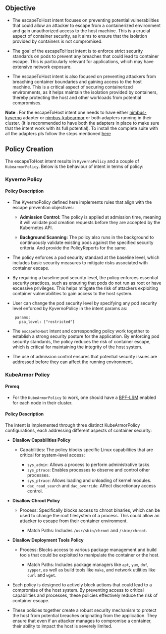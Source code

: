 ## Objective

- The escapeToHost intent focuses on preventing potential vulnerabilities that could allow an attacker to escape from a containerized environment and gain unauthorized access to the host machine. This is a crucial aspect of container security, as it aims to ensure that the isolation provided by containers is not compromised.

- The goal of the escapeToHost intent is to enforce strict security standards on pods to prevent any breaches that could lead to container escape. This is particularly relevant for applications, which may have extensive network exposure.

- The escapeToHost intent is also focused on preventing attackers from breaching container boundaries and gaining access to the host machine. This is a critical aspect of securing containerized environments, as it helps maintain the isolation provided by containers, thereby protecting the host and other workloads from potential compromises.

**Note** : For the escapeToHost intent one needs to have either [nimbus-kyverno](../../deployments/nimbus-kyverno/Readme.md) adapter or [nimbus-kubearmor](../../deployments/nimbus-kubrarmor/Readme.md) or both adapters running in their cluster. (it is recommended to have both the adapters in place to make sure that the intent work with its full potential). To install the complete suite with all the adapters pls follow the steps mentioned [here](../getting-started.md#nimbus)

## Policy Creation

The escapeToHost intent results in `KyvernoPolicy` and a couple of `KubearmorPolicy`. Below is the behaviour of intent in terms of policy: 

### Kyverno Policy

#### Policy Description

- The KyvernoPolicy defined here implements rules that align with the escape prevention objectives:

    - **Admission Control:** The policy is applied at admission time, meaning it will validate pod creation requests before they are accepted by the Kubernetes API.

    - **Background Scanning:** The policy also runs in the background to continuously validate existing pods against the specified security criteria. And provide the PolicyReports for the same.

- The policy enforces a pod security standard at the baseline level, which includes basic security measures to mitigate risks associated with container escape.

- By requiring a baseline pod security level, the policy enforces essential security practices, such as ensuring that pods do not run as root or have excessive privileges. This helps mitigate the risk of attackers exploiting container vulnerabilities to gain access to the host system.

- User can change the pod security level by specifying any pod security level enforced by KyvernoPolicy in the intent params as:

   ```
    params:
      psa_level: ["restricted"]
   ```

- The `escapeToHost` intent and corresponding policy work together to establish a strong security posture for the application. By enforcing pod security standards, the policy reduces the risk of container escape, which is critical for maintaining the integrity of the host system.


- The use of admission control ensures that potential security issues are addressed before they can affect the running environment.


### KubeArmor Policy

#### Prereq

- For the `KubeArmorPolicy` to work, one should have a [BPF-LSM](https://github.com/kubearmor/KubeArmor/blob/main/getting-started/FAQ.md#checking-and-enabling-support-for-bpf-lsm) enabled for each node in their cluster.


#### Policy Description

 The intent is implemented through three distinct KubeArmorPolicy configurations, each addressing different aspects of container security:

 - **Disallow Capabilities Policy**

    - Capabilities: The policy blocks specific Linux capabilities that are critical for system-level access:

        - `sys_admin`: Allows a process to perform administrative tasks.
        - `sys_ptrace`: Enables processes to observe and control other processes.
        - `sys_ptrace`: Allows loading and unloading of kernel modules.
        - `dac_read_search` and `dac_override`: Affect discretionary access control.

- **Disallow Chroot Policy**

    - Process: Specifically blocks access to chroot binaries, which can be used to change the root filesystem of a process. This could allow an attacker to escape from their container environment.

        - Match Paths: Includes `/usr/sbin/chroot` and `/sbin/chroot`.

- **Disallow Deployment Tools Policy**

    - Process: Blocks access to various package management and build tools that could be exploited to manipulate the container or the host.
    
        - Match Paths: Includes package managers like `apt`, `yum`, `dnf`, `zypper`, as well as build tools like `make`, and network utilities like `curl` and `wget`.


- Each policy is designed to actively block actions that could lead to a compromise of the host system. By preventing access to critical capabilities and processes, these policies effectively reduce the risk of container escape.

- These policies together create a robust security mechanism to protect the host from potential breaches originating from the application. They ensure that even if an attacker manages to compromise a container, their ability to impact the host is severely limited.
